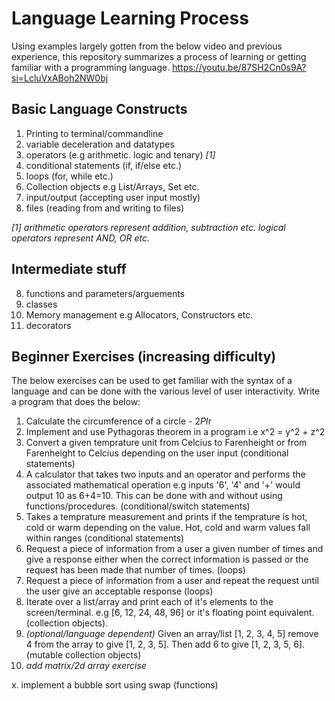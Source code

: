 # Language Learning Process

Using examples largely gotten from the below video and previous experience, this repository summarizes a process of learning or getting familiar with a programming language.
https://youtu.be/87SH2Cn0s9A?si=LcluVxABoh2NW0bj

## Basic Language Constructs
1. Printing to terminal/commandline 
2. variable deceleration and datatypes
3. operators (e.g arithmetic. logic and tenary) _[1]_
4. conditional statements (if, if/else etc.)
5. loops (for, while etc.)
6. Collection objects e.g List/Arrays, Set etc.
7. input/output (accepting user input mostly)
8. files (reading from and writing to files)


_[1] arithmetic operators represent addition, subtraction etc. logical operators represent AND, OR etc._

## Intermediate stuff
8. functions and parameters/arguements
9. classes
10. Memory management e.g Allocators, Constructors etc.
11. decorators

## Beginner Exercises (increasing difficulty)
The below exercises can be used to get familiar with the syntax of a language and can be done with the various level of user interactivity. Write a program that does the below:
1. Calculate the circumference of a circle - 2*PI*r
2. Implement and use Pythagoras theorem in a program i.e x^2 = y^2 + z^2
3. Convert a given temprature unit from Celcius to Farenheight or from Farenheight to Celcius depending on the user input (conditional statements)
4. A calculator that takes two inputs and an operator and performs the associated mathematical operation e.g inputs '6', '4' and '+' would output 10 as 6+4=10. This can be done with and without using functions/procedures. (conditional/switch statements)
5. Takes a temprature measurement and prints if the temprature is hot, cold or warm depending on the value. Hot, cold and warm values fall within ranges (conditional statements)
6. Request a piece of information from a user a given number of times and give a response either when the correct information is passed or the request has been made that number of times. (loops)
7. Request a piece of information from a user and repeat the request until the user give an acceptable response (loops)
8. Iterate over a list/array and print each of it's elements to the screen/terminal. e.g [6, 12, 24, 48, 96] or it's floating point equivalent. (collection objects).
9. _(optional/language dependent)_ Given an array/list [1, 2, 3, 4, 5] remove 4 from the array to give [1, 2, 3, 5]. Then add 6 to give [1, 2, 3, 5, 6]. (mutable collection objects)
10. _add matrix/2d array exercise_

x. implement a bubble sort using swap (functions)
